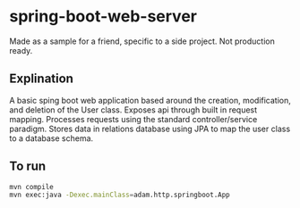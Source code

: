 # spring-boot-web-server

Made as a sample for a friend, specific to a side project. Not production ready.

## Explination

A basic sping boot web application based around the creation, modification, and deletion of the User class. Exposes api through built in request mapping. Processes requests using the standard controller/service paradigm. Stores data in relations database using JPA to map the user class to a database schema.

## To run

```bash
mvn compile
mvn exec:java -Dexec.mainClass=adam.http.springboot.App
```
